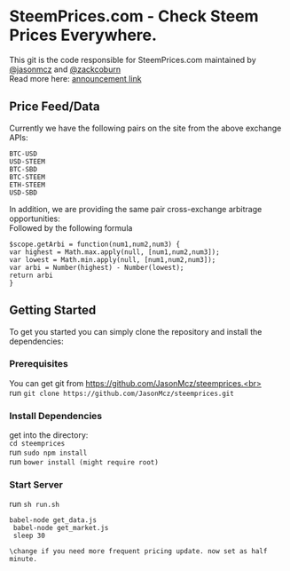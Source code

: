 # SteemPrices.com - Check Steem Prices Everywhere.

This git is the code responsible for SteemPrices.com maintained by [@jasonmcz](https://steemit.com/@jasonmcz) and [@zackcoburn](https://steemit.com/@zackcoburn)<br>
Read more here: [announcement link](https://steemit.com/steemit/@jasonmcz/we-are-big-steem-fans-and-we-built-steemprices-com-no-more-tab-switching-all-prices-on-one-site)

## Price Feed/Data
Currently we have the following pairs on the site from the above exchange APIs:

`BTC-USD`<br>
`USD-STEEM`<br>
`BTC-SBD`<br>
`BTC-STEEM`<br>
`ETH-STEEM`<br>
`USD-SBD`<br>

In addition, we are providing the same pair cross-exchange arbitrage opportunities:<br>
Followed by the following formula<br>

`$scope.getArbi = function(num1,num2,num3) {`<br>
  `var highest = Math.max.apply(null, [num1,num2,num3]);`<br>
  `var lowest = Math.min.apply(null, [num1,num2,num3]);`<br>
  `var arbi = Number(highest) - Number(lowest);`<br>
  `return arbi`<br>
`}`

## Getting Started

To get you started you can simply clone the repository and install the dependencies:

### Prerequisites

You can get git from https://github.com/JasonMcz/steemprices.<br>
<br>
run `git clone https://github.com/JasonMcz/steemprices.git`

### Install Dependencies 
get into the directory:<br>
`cd steemprices`
<br>
 run `sudo npm install`<br>
 run `bower install (might require root)` 
 
### Start Server

run `sh run.sh`
<code>    
    babel-node get_data.js<br>
    babel-node get_market.js<br>
    sleep 30<br> \\change if you need more frequent pricing update. now set as half minute.
</code>

